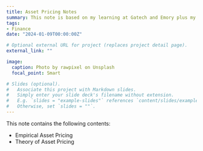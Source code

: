 ```yaml
---
title: Asset Pricing Notes
summary: This note is based on my learning at Gatech and Emory plus my review of several textbooks and a bunch of papers. Many thanks to Professor Hsu and Professor Chordia and their excellent teaching!
tags:
- Finance
date: "2024-01-09T00:00:00Z"

# Optional external URL for project (replaces project detail page).
external_link: ""

image:
  caption: Photo by rawpixel on Unsplash
  focal_point: Smart

# Slides (optional).
#   Associate this project with Markdown slides.
#   Simply enter your slide deck's filename without extension.
#   E.g. `slides = "example-slides"` references `content/slides/example-slides.md`.
#   Otherwise, set `slides = ""`.
---
```


This note contains the following contents: 
  * Empirical Asset Pricing
  * Theory of Asset Pricing
